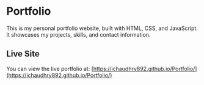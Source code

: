 # Portfolio

This is my personal portfolio website, built with HTML, CSS, and JavaScript. It showcases my projects, skills, and contact information.

## Live Site

You can view the live portfolio at: [https://ichaudhry892.github.io/Portfolio/](https://ichaudhry892.github.io/Portfolio/)